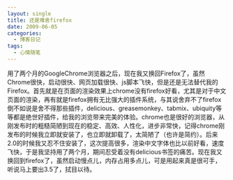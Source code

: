 ```yaml
---
layout: single
title: 还是难舍firefox
date: 2009-06-05
categories:
  - 博客日记
tags:
  - 心情随笔
---
```


用了两个月的GoogleChrome浏览器之后，现在我又换回Firefox了，虽然Chrome很快，启动很快、网页加载很快、js脚本飞快，但是还是无法替代我的Firefox。首先就是在页面的渲染效果上chrome没有firefox好看，尤其是对于中文页面的渲染，再有就是firefox拥有无比强大的插件系统，与其说舍弃不了firefox倒不如说是舍不得那些插件，delicious、greasemonkey、tabmix、ubiquity等等都是绝世好插件，给我的浏览带来完美的体验。chrome也是很好的浏览器，从刚发布时的粗糙简陋到现在的稳定、高效、人性化，进步非常快，记得chrome刚发布的时候我立即就安装了，也立即就卸载了，太简陋了（也许是简约）。后来2.0的时候我又忍不住安装了，这次提高很多，渲染中文字体也比以前好看，速度飞快，于是我坚持用了两个月，期间忍受着没有delicious书签的痛苦。现在我又换回到firefox了，虽然启动慢点儿，内存占用多点儿，可是用起来真是很可手，听说马上要出3.5了，拭目以待。
